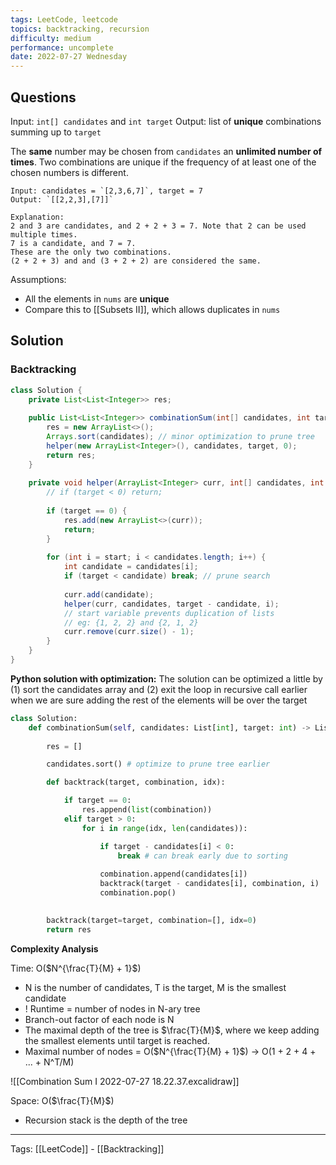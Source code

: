 ```yaml
---
tags: LeetCode, leetcode
topics: backtracking, recursion
difficulty: medium
performance: uncomplete
date: 2022-07-27 Wednesday
---
```


## Questions

Input: `int[] candidates` and `int target` 
Output: list of **unique** combinations summing up to `target`

The **same** number may be chosen from `candidates` an **unlimited number of times**. Two combinations are unique if the frequency of at least one of the chosen numbers is different.


```
Input: candidates = `[2,3,6,7]`, target = 7
Output: `[[2,2,3],[7]]`

Explanation:
2 and 3 are candidates, and 2 + 2 + 3 = 7. Note that 2 can be used multiple times.
7 is a candidate, and 7 = 7.
These are the only two combinations.
(2 + 2 + 3) and and (3 + 2 + 2) are considered the same.
```

Assumptions:
- All the elements in `nums` are **unique**
- Compare this to [[Subsets II]], which allows duplicates in `nums`

## Solution
### Backtracking


```Java
class Solution {
    private List<List<Integer>> res;
    
    public List<List<Integer>> combinationSum(int[] candidates, int target) {
        res = new ArrayList<>();
        Arrays.sort(candidates); // minor optimization to prune tree
        helper(new ArrayList<Integer>(), candidates, target, 0);
        return res;
    }
    
    private void helper(ArrayList<Integer> curr, int[] candidates, int target, int start) {
        // if (target < 0) return;
        
        if (target == 0) {
            res.add(new ArrayList<>(curr));
            return;
        }
        
        for (int i = start; i < candidates.length; i++) {
            int candidate = candidates[i];
            if (target < candidate) break; // prune search
            
            curr.add(candidate);
            helper(curr, candidates, target - candidate, i); 
            // start variable prevents duplication of lists
            // eg: {1, 2, 2} and {2, 1, 2} 
            curr.remove(curr.size() - 1);
        }
    }
}
```


**Python solution with optimization:**
The solution can be optimized a little by (1) sort the candidates array and (2) exit the loop in recursive call earlier when we are sure adding the rest of the elements will be over the target

```python
class Solution:
    def combinationSum(self, candidates: List[int], target: int) -> List[List[int]]:
        
        res = []

        candidates.sort() # optimize to prune tree earlier

        def backtrack(target, combination, idx):

            if target == 0:
                res.append(list(combination))
            elif target > 0:
                for i in range(idx, len(candidates)):

                    if target - candidates[i] < 0:
                        break # can break early due to sorting
                        
                    combination.append(candidates[i])
                    backtrack(target - candidates[i], combination, i)
                    combination.pop()
    

        backtrack(target=target, combination=[], idx=0)
        return res
```

**Complexity Analysis**

Time: O($N^{\frac{T}{M} + 1}$) 
- N is the number of candidates, T is the target, M is the smallest candidate
- ! Runtime = number of nodes in N-ary tree
- Branch-out factor of each node is N
- The maximal depth of the tree is $\frac{T}{M}$, where we keep adding the smallest elements until target is reached.
- Maximal number of nodes = O($N^{\frac{T}{M} + 1}$) → O(1 + 2 + 4 + ... + N^T/M)

![[Combination Sum I 2022-07-27 18.22.37.excalidraw]]

Space: O($\frac{T}{M}$) 
- Recursion stack is the depth of the tree

---
Tags: [[LeetCode]] - [[Backtracking]]
